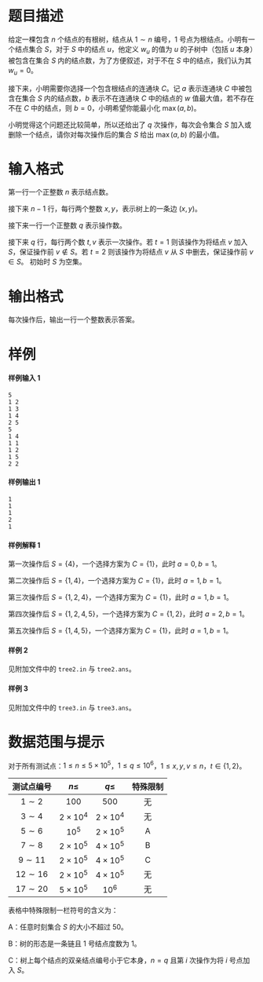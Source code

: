
# 题目描述

给定一棵包含 $n$ 个结点的有根树，结点从 $1\sim n$ 编号，$1$ 号点为根结点。小明有一个结点集合 $S$，对于 $S$ 中的结点 $u$，他定义 $w_u$ 的值为 $u$ 的子树中（包括 $u$ 本身）被包含在集合 $S$ 内的结点数，为了方便叙述，对于不在 $S$ 中的结点，我们认为其 $w_u=0$。

接下来，小明需要你选择一个包含根结点的连通块 $C$。记 $a$ 表示连通块 $C$ 中被包含在集合 $S$ 内的结点数，$b$ 表示不在连通块 $C$ 中的结点的 $w$ 值最大值，若不存在不在 $C$ 中的结点，则 $b = 0$，小明希望你能最小化 $\max(a,b)$。

小明觉得这个问题还比较简单，所以还给出了 $q$ 次操作，每次会令集合 $S$ 加入或删除一个结点，请你对每次操作后的集合 $S$ 给出 $\max(a,b)$ 的最小值。

# 输入格式

第一行一个正整数 $n$ 表示结点数。

接下来 $n-1$ 行，每行两个整数 $x,y$，表示树上的一条边 $(x,y)$。

接下来一行一个正整数 $q$ 表示操作数。

接下来 $q$ 行，每行两个数 $t,v$ 表示一次操作。若 $t=1$ 则该操作为将结点 $v$ 加入 $S$，保证操作前 $v \notin S$。若 $t=2$ 则该操作为将结点 $v$ 从 $S$ 中删去，保证操作前 $v\in S$。 初始时 $S$ 为空集。

# 输出格式

每次操作后，输出一行一个整数表示答案。

# 样例

#### 样例输入 1

```plain
5
1 2
1 3
1 4
2 5
5
1 4
1 1
1 2
1 5
2 2
```

#### 样例输出 1

```plain
1
1
1
2
1
```

#### 样例解释 1

第一次操作后 $S=\{4\}$，一个选择方案为 $C=\{1\}$，此时 $a=0,b=1$。

第二次操作后 $S=\{1,4\}$，一个选择方案为 $C=\{1\}$，此时 $a=1,b=1$。

第三次操作后 $S=\{1,2,4\}$，一个选择方案为 $C=\{1\}$，此时 $a=1,b=1$。

第四次操作后 $S=\{1,2,4,5\}$，一个选择方案为 $C=\{1,2\}$，此时 $a=2,b=1$。

第五次操作后 $S=\{1,4,5\}$，一个选择方案为 $C=\{1\}$，此时 $a=1,b=1$。

#### 样例 2

见附加文件中的 `tree2.in` 与 `tree2.ans`。

#### 样例 3

见附加文件中的 `tree3.in` 与 `tree3.ans`。

# 数据范围与提示

对于所有测试点：$1\le n\le 5\times 10^5$，$1\le q\le 10^6$，$1\le x,y,v\le n$，$t\in \{1,2\}$。


| 测试点编号  | $n\leq$        | $q\leq$        | 特殊限制 |
| :-----------: | :--------------: | :--------------: | :--------: |
| $1\sim 2$   | $100$          | $500$          | 无       |
| $3\sim 4$   | $2\times 10^4$ | $2\times 10^4$ |    无|
| $5\sim 6$   | $10^5$         | $2\times 10^5$ | A        |
| $7\sim 8$   | $2\times 10^5$ | $4\times 10^5$ | B        |
| $9\sim 11$  | $2\times 10^5$ | $4\times 10^5$       | C              | 
| $12\sim 16$ | $2\times 10^5$ | $4\times 10^5$ | 无             | 
| $17\sim 20$ | $5\times 10^5$ | $10^6$         |         无 |


表格中特殊限制一栏符号的含义为：

A：任意时刻集合 $S$ 的大小不超过 $50$。

B：树的形态是一条链且 $1$ 号结点度数为 $1$。

C：树上每个结点的双亲结点编号小于它本身，$n=q$ 且第 $i$ 次操作为将 $i$ 号点加入 $S$。

